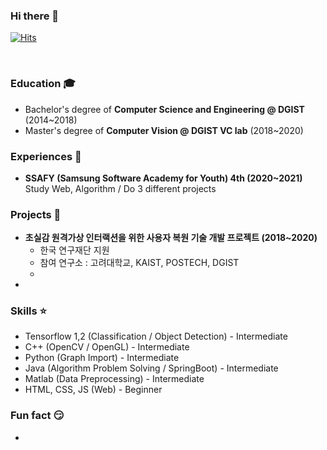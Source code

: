 ### Hi there 👋

[![Hits](https://hits.seeyoufarm.com/api/count/incr/badge.svg?url=https%3A%2F%2Fgithub.com%2Fseoyounji&count_bg=%23FFBA37&title_bg=%23555555&icon=&icon_color=%23E7E7E7&title=hits&edge_flat=false)](https://hits.seeyoufarm.com)

​                                                                                                                                                                                                                                                                                                                                                                                                                                                                                                                                                                                                                                                                                                                                                                                                                                                                                                                                                                                                                                                                                                                                                                                                                                                                                                                                                                                                                                                                                                                                                                                                                                                                                                                                                                                                                                                                                                                                                                                                                                                                                                                                                                                                                                                                                                                                                                                                                                                  

### Education 🎓

- Bachelor's degree of **Computer Science and Engineering ​​@ DGIST** (2014~2018)
- Master's degree of **Computer Vision @ DGIST VC lab** (2018~2020)

### Experiences :mega:

- **SSAFY (Samsung Software Academy for Youth) 4th (2020~2021)**  
  Study Web, Algorithm / Do 3 different projects


### Projects :rainbow:

- **초실감 원격가상 인터랙션을 위한 사용자 복원 기술 개발 프로젝트 (2018~2020)**  
  - 한국 연구재단 지원
  - 참여 연구소 : 고려대학교, KAIST, POSTECH, DGIST
  - 
- 

### Skills :star:

- Tensorflow 1,2 (Classification / Object Detection) - Intermediate
- C++ (OpenCV / OpenGL) - Intermediate
- Python (Graph Import) - Intermediate
- Java (Algorithm Problem Solving / SpringBoot) - Intermediate
- Matlab (Data Preprocessing) - Intermediate
- HTML, CSS, JS (Web) - Beginner  

### Fun fact :smirk:

- ️